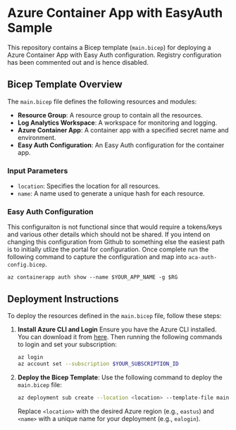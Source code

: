 # Azure Container App with EasyAuth Sample

This repository contains a Bicep template (`main.bicep`) for deploying a Azure Container App with Easy Auth configuration. Registry configuration has been commented out and is hence disabled.


## Bicep Template Overview

The `main.bicep` file defines the following resources and modules:

- **Resource Group**: A resource group to contain all the resources.
- **Log Analytics Workspace**: A workspace for monitoring and logging.
- **Azure Container App**: A container app with a specified secret name and environment.
- **Easy Auth Configuration**: An Easy Auth configuration for the container app.

### Input Parameters

- `location`: Specifies the location for all resources.
- `name`: A name used to generate a unique hash for each resource.


### Easy Auth Configuration

This configuraiton is not functional since that would require a tokens/keys and various other details which should not be shared. If you intend on changing this configuration from Github to something else the easiest path is to initially utlize the portal for configuration. Once complete run the following command to capture the configuration and map into `aca-auth-config.bicep`.

```
az containerapp auth show --name $YOUR_APP_NAME -g $RG
```

## Deployment Instructions

To deploy the resources defined in the `main.bicep` file, follow these steps:

1. **Install Azure CLI and Login** Ensure you have the Azure CLI installed. You can download it from [here](https://docs.microsoft.com/en-us/cli/azure/install-azure-cli). Then running the following commands to login and set your subscription:
  
    ```sh
    az login
    az account set --subscription $YOUR_SUBSCRIPTION_ID
    ```

2. **Deploy the Bicep Template**: Use the following command to deploy the `main.bicep` file:
   
    ```sh
    az deployment sub create --location <location> --template-file main.bicep --parameters location=$LOCATION name=$DEPLOY_NAME
    ```

    Replace `<location>` with the desired Azure region (e.g., `eastus`) and `<name>` with a unique name for your deployment (e.g., `ealogin`).